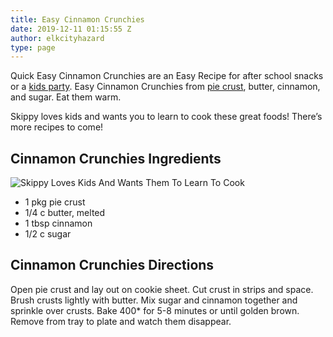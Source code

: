 ```yaml
---
title: Easy Cinnamon Crunchies
date: 2019-12-11 01:15:55 Z
author: elkcityhazard
type: page
---
```


Quick Easy Cinnamon Crunchies are an Easy Recipe for after school snacks or a [kids party][1]. Easy Cinnamon Crunchies from [pie crust][2], butter, cinnamon, and sugar. Eat them warm.

Skippy loves kids and wants you to learn to cook these great foods! There&#8217;s more recipes to come!

## Cinnamon Crunchies Ingredients

![Skippy Loves Kids And Wants Them To Learn To Cook][3] 

  * 1 pkg pie crust
  * 1/4 c butter, melted
  * 1 tbsp cinnamon
  * 1/2 c sugar

## Cinnamon Crunchies Directions

Open pie crust and lay out on cookie sheet. Cut crust in strips and space. Brush crusts lightly with butter. Mix sugar and cinnamon together and sprinkle over crusts. Bake 400* for 5-8 minutes or until golden brown. Remove from tray to plate and watch them disappear.

 [1]: /wordpress/kids-corner-recipes/
 [2]: /wordpress/recipe-basics-and-sauces/
 [3]: http://www.quick-e-recipes.com/sitebuildercontent/sitebuilderpictures/.pond/skippy1024.JPG.w300h225.jpg